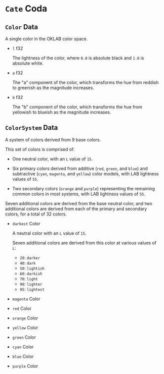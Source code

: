 # `Cate` Coda

## `Color` Data

A single color in the OKLAB color space.

+ `l` f32

   The lightness of the color, where `0.0` is absolute black
   and `1.0` is absolute white.

+ `a` f32

   The "a" component of the color, which transforms the hue
   from reddish to greenish as the magnitude increases.

+ `b` f32

   The "b" component of the color, which transforms the hue
   from yellowish to blueish as the magnitude increases.

## `ColorSystem` Data

A system of colors derived from 9 base colors.

This set of colors is comprised of:

- One neutral color, with an `L` value of `15`.

- Six primary colors derived from additive (`red`, `green`, and `blue`)
  and subtractive (`cyan`, `magenta`, and `yellow`) color models, with
  LAB lightness values of `55`.

- Two secondary colors (`orange` and `purple`) representing the remaining
  common colors in most systems, with LAB lightness values of `55`.

Seven additional colors are derived from the base neutral color, and two
additional colors are derived from each of the primary and secondary colors,
for a total of 32 colors.

+ `darkest` Color

   A neutral color with an `L` value of `15`.

   Seven additional colors are derived from this color at
   various values of `L`:

   - `20`: `darker`
   - `40`: `dark`
   - `50`: `lightish`
   - `60`: `darkish`
   - `70`: `light`
   - `90`: `lighter`
   - `95`: `lightest`

+ `magenta` Color
+ `red` Color
+ `orange` Color
+ `yellow` Color
+ `green` Color
+ `cyan` Color
+ `blue` Color
+ `purple` Color